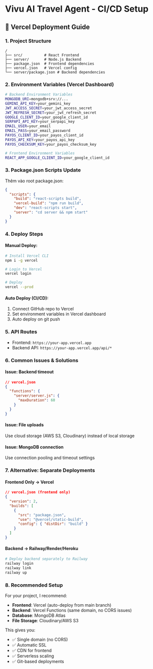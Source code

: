 # Vivu AI Travel Agent - CI/CD Setup

## 🚀 Vercel Deployment Guide

### 1. **Project Structure**
```
/
├── src/          # React Frontend
├── server/       # Node.js Backend  
├── package.json  # Frontend dependencies
├── vercel.json   # Vercel config
└── server/package.json # Backend dependencies
```

### 2. **Environment Variables (Vercel Dashboard)**
```bash
# Backend Environment Variables
MONGODB_URI=mongodb+srv://...
GEMINI_API_KEY=your_gemini_key
JWT_ACCESS_SECRET=your_jwt_access_secret
JWT_REFRESH_SECRET=your_jwt_refresh_secret
GOOGLE_CLIENT_ID=your_google_client_id
SERPAPI_API_KEY=your_serpapi_key
EMAIL_USER=your_email
EMAIL_PASS=your_email_password
PAYOS_CLIENT_ID=your_payos_client_id
PAYOS_API_KEY=your_payos_api_key
PAYOS_CHECKSUM_KEY=your_payos_checksum_key

# Frontend Environment Variables
REACT_APP_GOOGLE_CLIENT_ID=your_google_client_id
```

### 3. **Package.json Scripts Update**
Thêm vào root package.json:

```json
{
  "scripts": {
    "build": "react-scripts build",
    "vercel-build": "npm run build",
    "dev": "react-scripts start",
    "server": "cd server && npm start"
  }
}
```

### 4. **Deploy Steps**

#### **Manual Deploy:**
```bash
# Install Vercel CLI
npm i -g vercel

# Login to Vercel
vercel login

# Deploy
vercel --prod
```

#### **Auto Deploy (CI/CD):**
1. Connect GitHub repo to Vercel
2. Set environment variables in Vercel dashboard
3. Auto deploy on git push

### 5. **API Routes**
- Frontend: `https://your-app.vercel.app`
- Backend API: `https://your-app.vercel.app/api/*`

### 6. **Common Issues & Solutions**

#### **Issue: Backend timeout**
```json
// vercel.json
{
  "functions": {
    "server/server.js": {
      "maxDuration": 60
    }
  }
}
```

#### **Issue: File uploads**
Use cloud storage (AWS S3, Cloudinary) instead of local storage

#### **Issue: MongoDB connection**
Use connection pooling and timeout settings

### 7. **Alternative: Separate Deployments**

#### **Frontend Only → Vercel**
```json
// vercel.json (frontend only)
{
  "version": 2,
  "builds": [
    {
      "src": "package.json", 
      "use": "@vercel/static-build",
      "config": { "distDir": "build" }
    }
  ]
}
```

#### **Backend → Railway/Render/Heroku**
```bash
# Deploy backend separately to Railway
railway login
railway link
railway up
```

### 8. **Recommended Setup**

For your project, I recommend:
- **Frontend**: Vercel (auto-deploy from main branch)
- **Backend**: Vercel Functions (same domain, no CORS issues)
- **Database**: MongoDB Atlas
- **File Storage**: Cloudinary/AWS S3

This gives you:
- ✅ Single domain (no CORS)
- ✅ Automatic SSL
- ✅ CDN for frontend
- ✅ Serverless scaling
- ✅ Git-based deployments